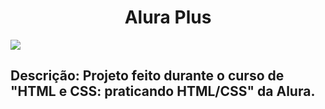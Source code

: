 <h1 align="center"> Alura Plus </h1>

<div>
  <img src="https://camo.githubusercontent.com/471986f6d0fc859a2625aaafbdf609e3aceec43518e1f18d5fc89a0bfa875b4f/68747470733a2f2f696d6775722e636f6d2f6e4b5566374d4b2e706e67" align="center">
  <h2><p>Descrição: Projeto feito durante o curso de "HTML e CSS: praticando HTML/CSS" da Alura.</p></h2>
</div>
